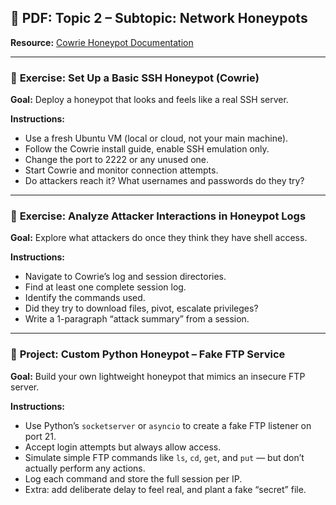 ## 📄 PDF: Topic 2 – Subtopic: Network Honeypots  
**Resource:** [Cowrie Honeypot Documentation](https://cowrie.readthedocs.io/en/latest/)  

---

### 🔹 **Exercise: Set Up a Basic SSH Honeypot (Cowrie)**  
**Goal:** Deploy a honeypot that looks and feels like a real SSH server.  

**Instructions:**  
- Use a fresh Ubuntu VM (local or cloud, not your main machine).  
- Follow the Cowrie install guide, enable SSH emulation only.  
- Change the port to 2222 or any unused one.  
- Start Cowrie and monitor connection attempts.  
- Do attackers reach it? What usernames and passwords do they try?

---

### 🔹 **Exercise: Analyze Attacker Interactions in Honeypot Logs**  
**Goal:** Explore what attackers do once they think they have shell access.  

**Instructions:**  
- Navigate to Cowrie’s log and session directories.  
- Find at least one complete session log.  
- Identify the commands used.  
- Did they try to download files, pivot, escalate privileges?  
- Write a 1-paragraph “attack summary” from a session.

---

### 🔖 **Project: Custom Python Honeypot – Fake FTP Service**  
**Goal:** Build your own lightweight honeypot that mimics an insecure FTP server.  

**Instructions:**  
- Use Python’s `socketserver` or `asyncio` to create a fake FTP listener on port 21.  
- Accept login attempts but always allow access.  
- Simulate simple FTP commands like `ls`, `cd`, `get`, and `put` — but don’t actually perform any actions.  
- Log each command and store the full session per IP.  
- Extra: add deliberate delay to feel real, and plant a fake “secret” file.
